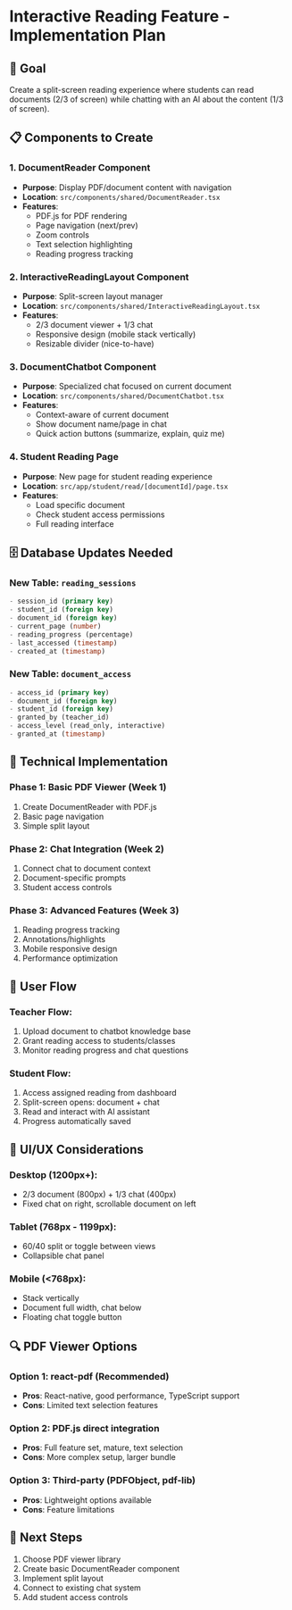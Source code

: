 # Interactive Reading Feature - Implementation Plan

## 🎯 Goal
Create a split-screen reading experience where students can read documents (2/3 of screen) while chatting with an AI about the content (1/3 of screen).

## 📋 Components to Create

### 1. **DocumentReader Component** 
- **Purpose**: Display PDF/document content with navigation
- **Location**: `src/components/shared/DocumentReader.tsx`
- **Features**:
  - PDF.js for PDF rendering
  - Page navigation (next/prev)
  - Zoom controls
  - Text selection highlighting
  - Reading progress tracking

### 2. **InteractiveReadingLayout Component**
- **Purpose**: Split-screen layout manager
- **Location**: `src/components/shared/InteractiveReadingLayout.tsx`
- **Features**:
  - 2/3 document viewer + 1/3 chat
  - Responsive design (mobile stack vertically)
  - Resizable divider (nice-to-have)

### 3. **DocumentChatbot Component**
- **Purpose**: Specialized chat focused on current document
- **Location**: `src/components/shared/DocumentChatbot.tsx`
- **Features**:
  - Context-aware of current document
  - Show document name/page in chat
  - Quick action buttons (summarize, explain, quiz me)

### 4. **Student Reading Page**
- **Purpose**: New page for student reading experience
- **Location**: `src/app/student/read/[documentId]/page.tsx`
- **Features**:
  - Load specific document
  - Check student access permissions
  - Full reading interface

## 🗄️ Database Updates Needed

### New Table: `reading_sessions`
```sql
- session_id (primary key)
- student_id (foreign key)
- document_id (foreign key) 
- current_page (number)
- reading_progress (percentage)
- last_accessed (timestamp)
- created_at (timestamp)
```

### New Table: `document_access`
```sql
- access_id (primary key)
- document_id (foreign key)
- student_id (foreign key) 
- granted_by (teacher_id)
- access_level (read_only, interactive)
- granted_at (timestamp)
```

## 🔧 Technical Implementation

### Phase 1: Basic PDF Viewer (Week 1)
1. Create DocumentReader with PDF.js
2. Basic page navigation
3. Simple split layout

### Phase 2: Chat Integration (Week 2)  
1. Connect chat to document context
2. Document-specific prompts
3. Student access controls

### Phase 3: Advanced Features (Week 3)
1. Reading progress tracking
2. Annotations/highlights
3. Mobile responsive design
4. Performance optimization

## 📱 User Flow

### Teacher Flow:
1. Upload document to chatbot knowledge base
2. Grant reading access to students/classes
3. Monitor reading progress and chat questions

### Student Flow:
1. Access assigned reading from dashboard
2. Split-screen opens: document + chat
3. Read and interact with AI assistant
4. Progress automatically saved

## 🎨 UI/UX Considerations

### Desktop (1200px+):
- 2/3 document (800px) + 1/3 chat (400px)
- Fixed chat on right, scrollable document on left

### Tablet (768px - 1199px):
- 60/40 split or toggle between views
- Collapsible chat panel

### Mobile (<768px):
- Stack vertically
- Document full width, chat below
- Floating chat toggle button

## 🔍 PDF Viewer Options

### Option 1: react-pdf (Recommended)
- **Pros**: React-native, good performance, TypeScript support
- **Cons**: Limited text selection features

### Option 2: PDF.js direct integration
- **Pros**: Full feature set, mature, text selection
- **Cons**: More complex setup, larger bundle

### Option 3: Third-party (PDFObject, pdf-lib)
- **Pros**: Lightweight options available
- **Cons**: Feature limitations

## 🚀 Next Steps
1. Choose PDF viewer library
2. Create basic DocumentReader component
3. Implement split layout
4. Connect to existing chat system
5. Add student access controls
